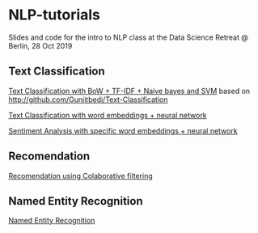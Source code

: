 # NLP-tutorials
Slides and code for the intro to NLP class at the Data Science Retreat  @ Berlin, 28 Oct 2019

## Text Classification 
[Text Classification with BoW + TF-IDF + Naive bayes and SVM](TextClassification.ipynb)
based on http://github.com/Gunjitbedi/Text-Classification

[Text Classification with word embeddings + neural network](TextClassificationNN.ipynb)

[Sentiment Analysis with specific word embeddings + neural network](SentimentAnalysis.ipynb)

## Recomendation 
[Recomendation using Colaborative filtering](Recomendation.ipynb)

## Named Entity Recognition 
[Named Entity Recognition](NamedEntityRecognition.ipynb)
